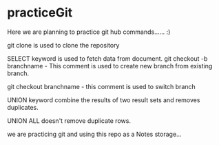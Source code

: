# practiceGit

Here we are planning to practice git hub commands...... :)

git clone is used to clone the repository

SELECT keyword is used to fetch data from document.
git checkout -b branchname - This comment is used to create new branch from existing branch.

git checkout branchname - this comment is used to switch branch 

UNION keyword combine the results of two result sets and removes duplicates.

UNION ALL doesn't remove duplicate rows.


we are practicing git and using this repo as a Notes storage...